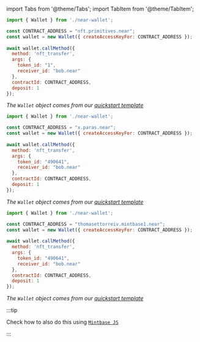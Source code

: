 import Tabs from '@theme/Tabs';
import TabItem from '@theme/TabItem';

<Tabs groupId="nft-contract-tabs" className="file-tabs">
<TabItem value="NFT Primitive" label="Reference" default>

```js
import { Wallet } from './near-wallet';

const CONTRACT_ADDRESS = "nft.primitives.near";
const wallet = new Wallet({ createAccessKeyFor: CONTRACT_ADDRESS });
 
await wallet.callMethod({
  method: 'nft_transfer',
  args: {
    token_id: "1",
    receiver_id: "bob.near"
  },
  contractId: CONTRACT_ADDRESS,
  deposit: 1
});
```

_The `Wallet` object comes from our [quickstart template](https://github.com/near-examples/hello-near-examples/blob/main/frontend/near-wallet.js)_ 

</TabItem>

<TabItem value="Paras" label="Paras">

```js
import { Wallet } from './near-wallet';

const CONTRACT_ADDRESS = "x.paras.near";
const wallet = new Wallet({ createAccessKeyFor: CONTRACT_ADDRESS });
 
await wallet.callMethod({
  method: 'nft_transfer',
  args: {
    token_id: "490641",
    receiver_id: "bob.near"
  },
  contractId: CONTRACT_ADDRESS,
  deposit: 1
});
```

_The `Wallet` object comes from our [quickstart template](https://github.com/near-examples/hello-near-examples/blob/main/frontend/near-wallet.js)_ 

</TabItem>

<TabItem value="Mintbase" label="Mintbase">

```js
import { Wallet } from './near-wallet';

const CONTRACT_ADDRESS = "thomasettorreiv.mintbase1.near";
const wallet = new Wallet({ createAccessKeyFor: CONTRACT_ADDRESS });
 
await wallet.callMethod({
  method: 'nft_transfer',
  args: {
    token_id: "490641",
    receiver_id: "bob.near"
  },
  contractId: CONTRACT_ADDRESS,
  deposit: 1
});
```

_The `Wallet` object comes from our [quickstart template](https://github.com/near-examples/hello-near-examples/blob/main/frontend/near-wallet.js)_

:::tip

Check how to also do this using [`Mintbase JS`](https://docs.mintbase.xyz/dev/mintbase-sdk-ref/sdk/transfer)

:::

</TabItem>

</Tabs>
